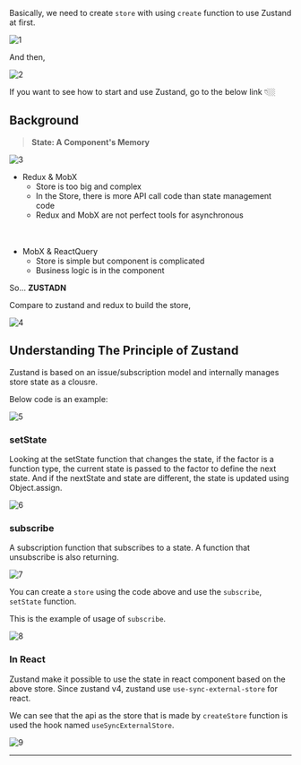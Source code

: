 Basically, we need to create `store` with using `create` function to use Zustand at first.

![1](https://github.com/jinscodes/Blog_nextJS/assets/87598134/6b4eceae-4467-4cbd-90ca-73f0a11fbb89)

And then,

![2](https://github.com/jinscodes/Blog_nextJS/assets/87598134/af06d29b-f550-4dc5-beb2-55574b152281)

If you want to see how to start and use Zustand, go to the below link 👇🏼

[](https://jay-h-blog.vercel.app/posts/ReactJs,NextJs/start-zustand)

## Background

> **State: A Component's Memory**

![3](https://github.com/jinscodes/Blog_nextJS/assets/87598134/071c5025-8b1c-4831-a89b-903b4276446b)

- Redux & MobX
  - Store is too big and complex
  - In the Store, there is more API call code than state management code
  - Redux and MobX are not perfect tools for asynchronous

ㅤ

- MobX & ReactQuery
  - Store is simple but component is complicated
  - Business logic is in the component

So... **ZUSTADN**

Compare to zustand and redux to build the store,

![4](https://github.com/jinscodes/Blog_nextJS/assets/87598134/43f00b18-b7e7-46eb-9721-49e43ae0f075)

## Understanding The Principle of Zustand

Zustand is based on an issue/subscription model and internally manages store state as a clousre.

Below code is an example:

![5](https://github.com/jinscodes/Blog_nextJS/assets/87598134/0a3e6b21-be29-46b5-b26e-381159025833)

### setState

Looking at the setState function that changes the state, if the factor is a function type, the current state is passed to the factor to define the next state. And if the nextState and state are different, the state is updated using Object.assign.

![6](https://github.com/jinscodes/Blog_nextJS/assets/87598134/2ed08a40-c3a8-4b09-9f26-e394f2a515c9)

### subscribe

A subscription function that subscribes to a state. A function that unsubscribe is also returning.

![7](https://github.com/jinscodes/Blog_nextJS/assets/87598134/347468c4-b881-4587-8b89-86b10926927b)

You can create a `store` using the code above and use the `subscribe`, `setState` function.

This is the example of usage of `subscribe`.

![8](https://github.com/jinscodes/Blog_nextJS/assets/87598134/80a20fcb-c5b9-4c93-a87b-571a3f4cb66e)

### In React

Zustand make it possible to use the state in react component based on the above store. Since zustand v4, zustand use `use-sync-external-store` for react.

We can see that the api as the store that is made by `createStore` function is used the hook named `useSyncExternalStore`.

![9](https://github.com/jinscodes/Blog_nextJS/assets/87598134/2bef04d4-819d-4025-8adc-210039c7d7c7)

---

[](https://ingg.dev/zustand-work/#zustand-code)

[](https://www.youtube.com/watch?v=nkXIpGjVxWU)
